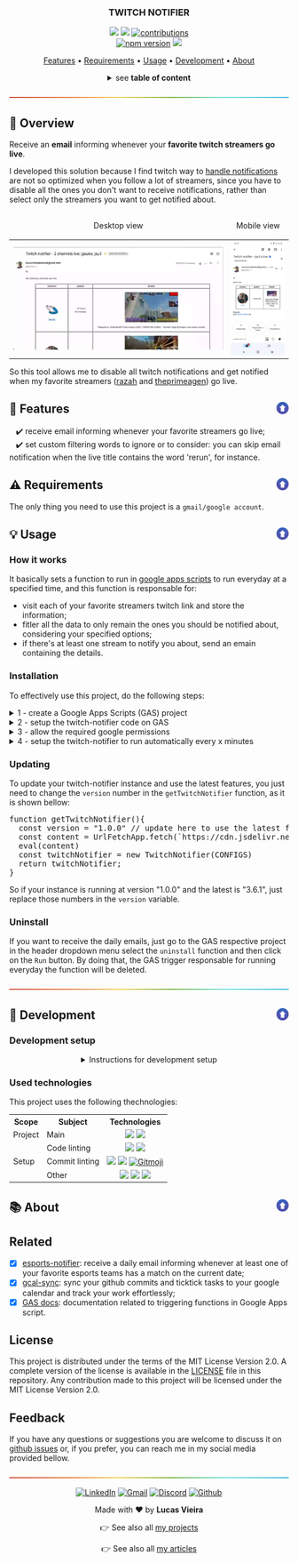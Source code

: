 <a name="TOC"></a>

<h3 align="center">
  TWITCH NOTIFIER
</h3>

<div align="center">
  <a href="https://nodejs.org/en/"><img src="https://img.shields.io/badge/made%20with-node-1f425f?logo=node.js&.svg" /></a>
  <a href="https://www.google.com/script/start/"><img src="https://img.shields.io/badge/apps%20script-4285F4?logo=google&logoColor=white" /></a>
  <a href="https://github.com/lucasvtiradentes/twitch-notifier#contributing"><img src="https://img.shields.io/badge/contributions-welcome-brightgreen.svg?style=flat" alt="contributions" /></a>
  <br>
  <a href="https://www.npmjs.com/package/twitch-notifier"><img src="https://img.shields.io/npm/v/twitch-notifier.svg?style=flat" alt="npm version"></a>
  <a href="https://github.com/lucasvtiradentes/twitch-notifier/actions/workflows/ci-cd.yml"><img src="https://github.com/lucasvtiradentes/twitch-notifier/workflows/CI/badge.svg"/></a>
</div>

<p align="center">
  <a href="#dart-features">Features</a> • <a href="#warning-requirements">Requirements</a> • <a href="#bulb-usage">Usage</a> • <a href="#wrench-development">Development</a>  • <a href="#books-about">About</a>
</p>

<details>
  <summary align="center"><span>see <b>table of content</b></span></summary>
  <p align="center">
    <ul>
      <li><a href="#trumpet-overview">Overview</a></li>
      <li><a href="#dart-features">Features</a></li>
      <li><a href="#warning-requirements">Requirements</a></li>
      <li>
        <a href="#bulb-usage">Usage</a>
        <ul>
          <li><a href="#how-it-works">How it works?</a></li>
          <li><a href="#installation">Installation</a></li>
          <li><a href="#updating">Updating</a></li>
          <li><a href="#uninstall">Uninstall</a></li>
        </ul>
      </li>
      <li>
        <a href="#wrench-development">Development</a>
        <ul>
          <li><a href="#development-setup">Development setup</a></li>
          <li><a href="#used-technologies">Used technologies</a></li>
        </ul>
      </li>
      <li>
        <a href="#books-about">About</a>
        <ul>
          <li><a href="#related">Related</a></li>
          <li><a href="#license">License</a></li>
          <li><a href="#feedback">Feedback</a></li>
        </ul>
      </li>
    </ul>
  </p>
</details>

<a href="#"><img src="./.github/images/divider.png" /></a>

## :trumpet: Overview

Receive an **email** informing whenever your **favorite twitch streamers go live**.

I developed this solution because I find twitch way to [handle notifications](https://www.twitch.tv/settings/notifications) are not so optimized when you follow a lot of streamers, since you have to disable all the ones you don't want to receive notifications, rather than select only the streamers you want to get notified about.

<div align="center">
  <table align="center">
    <thead>
      <tr>
        <td><p align="center">Desktop view</p></td>
        <td><p align="center">Mobile view</p></td>
      </tr>
    </thead>
    <tbody>
      <tr>
        <td><img width="100%" src="./.github/images/desktop.webp"></td>
        <td><img width="200px" src="./.github/images/mobile.jpeg"></td>
      </tr>
    </tbody>
 </table>
</div>

So this tool allows me to disable all twitch notifications and get notified when my favorite streamers ([razah](https://www.twitch.tv/razah) and [theprimeagen](https://www.twitch.tv/theprimeagen)) go live.

## :dart: Features<a href="#TOC"><img align="right" src="./.github/images/up_arrow.png" width="22"></a>

&nbsp;&nbsp;&nbsp;✔️ receive email informing whenever your favorite streamers go live;<br>
&nbsp;&nbsp;&nbsp;✔️ set custom filtering words to ignore or to consider: you can skip email notification when the live title contains the word 'rerun', for instance.<br>

## :warning: Requirements<a href="#TOC"><img align="right" src="./.github/images/up_arrow.png" width="22"></a>

The only thing you need to use this project is a `gmail/google account`.

## :bulb: Usage<a href="#TOC"><img align="right" src="./.github/images/up_arrow.png" width="22"></a>

### How it works

It basically sets a function to run in [google apps scripts](https://www.google.com/script/start/) to run everyday at a specified time, and this function is responsable for:

- visit each of your favorite streamers twitch link and store the information;
- fitler all the data to only remain the ones you should be notified about, considering your specified options;
- if there's at least one stream to notify you about, send an emain containing the details.

### Installation

To effectively use this project, do the following steps:

<details>
  <summary>1 - create a Google Apps Scripts (GAS) project</summary>
  <div>
    <br>
    <p>Go to the <a href="https://www.google.com/script/start/">google apps script</a> and create a new project by clicking in the button showed in the next image.<br>
    It would be a good idea to rename the project to something like "twitch-notifier".</p>
    <p align="center"><img width="500" src="./.github/images/tutorial/tut2.png" /></p>
  </div>
</details>

<details>
  <summary>2 - setup the twitch-notifier code on GAS</summary>
  <div>
    <br>
    <p>Click on the initial file, which is the <b>rectangle-1</b> on the image.</p>
    <p align="center"><img width="500" src="./.github/images/tutorial/tut3.png" /></p>
    <p>Replace the initial content present in the <b>rectangle-2</b> with the content present in code bellow.</p>
    <blockquote>
      <p><span>⚠️ Warning</span><br>
       Remember to update the <code>CONFIGS</code> object according to your data and needs.</p>
    </blockquote>

<pre>
<!-- <DYNFIELD:GAS_SETUP> -->
const CONFIGS = {
  twitch: {
    channels: [
      ['razah', {}],
      ['gaules', {}],
      ['mch_agg', { searchedWords: ['live'] }],  // specific searched words | you only will be notified if the current stream title contain at least one of these words
      ['brnwowzk1', { ignoredWords: ['rr'] }]    // specific ignored words | if a the current stream title contains any of these words, you will not be notified about it
    ],
    maximumUptimeMinutes: 60,                    // if a stream uptime is greater than 'x' minutes, you'll not be notified
    ignoredWords: ['rerun']                      // globally ignored words | if a stream title contains any of these words, you will not be notified about it
  },
  settings: {
    disabledHours: [0, 1, 2, 3, 4, 5],           // skiped hours that twitch-notifier will not notify you about your streamers
    timeZoneCorrection: -3,                      // hour difference between your timezone and UTC/GMT timezone | https://www.utctime.net/
    minutesBetweenChecks: 10,                    // delay time between every check
    checkFunction: 'checkLiveStreams'            // development option, dont change
  }
};

function getTwitchNotifier(){
  const version = "1.1.0"
  const content = UrlFetchApp.fetch(`https://cdn.jsdelivr.net/npm/twitch-notifier@${version}`).getContentText();
  eval(content)
  const twitchNotifier = new TwitchNotifier(CONFIGS)
  return twitchNotifier;
}

function checkLiveStreams() {
  const twitchNotifier = getTwitchNotifier();
  twitchNotifier.check();
}

function setup() {
  const twitchNotifier = getTwitchNotifier();
  twitchNotifier.setup();
}

function uninstall() {
  const twitchNotifier = getTwitchNotifier();
  twitchNotifier.uninstall();
}
<!-- </DYNFIELD:GAS_SETUP> -->
</pre>
  </div>
</details>

<details>
  <summary>3 - allow the required google permissions</summary>
  <div>
    <br>
    <p>Go to the project settings by clicking on the <b>first image rectangle</b>. After that, check the option to show the <code>appsscript.json</code> in our project, a file that manages the required google api access.</p>
    <div align="center">
      <table>
        <tr>
          <td align="center">
            <img height="300px" src="./.github/images/tutorial/tut4.1.png" />
          </td>
          <td align="center">
            <img width="300px" src="./.github/images/tutorial/tut4.2.png" />
          </td>
        </tr>
      </table>
    </div>
    <p>Go back to the project files, and replace the content present in the <code>appsscript.json</code> with the following code:</p>    <p align="center"><img width="500" src="./.github/images/tutorial/tut5.png" /></p>
    <pre>
<!-- <DYNFIELD:GAS_APPSSCRIPT> -->
{
  "timeZone": "Etc/GMT",
  "dependencies": {},
  "oauthScopes": [
    "https://www.googleapis.com/auth/script.scriptapp",
    "https://www.googleapis.com/auth/script.external_request",
    "https://www.googleapis.com/auth/script.send_mail",
    "https://www.googleapis.com/auth/userinfo.email"
  ],
  "exceptionLogging": "STACKDRIVER",
  "runtimeVersion": "V8"
}
<!-- </DYNFIELD:GAS_APPSSCRIPT> -->
</pre>
  </div>
</details>

<details>
  <summary>4 - setup the twitch-notifier to run automatically every x minutes</summary>
  <div>
    <br>
    <p>Just follow what the bellow image shows, which is to select the <code>setup</code> function and run it.<br>
    After, a popup will appear asking your permission, and you'll have to accept it.</p>
    <p align="center"><img width="500" src="./.github/images/tutorial/tut6.webp" /></p>
  </div>
</details>

### Updating

To update your twitch-notifier instance and use the latest features, you just need to change the `version` number in the `getTwitchNotifier` function, as it is shown bellow:

<pre>
function getTwitchNotifier(){
  const version = "1.0.0" // update here to use the latest features
  const content = UrlFetchApp.fetch(`https://cdn.jsdelivr.net/npm/twitch-notifier@${version}`).getContentText();
  eval(content)
  const twitchNotifier = new TwitchNotifier(CONFIGS)
  return twitchNotifier;
}
</pre>

So if your instance is running at version "1.0.0" and the latest is "3.6.1", just replace those numbers in the `version` variable.

### Uninstall

If you want to receive the daily emails, just go to the GAS respective project in the header dropdown menu select the `uninstall` function and then click on the `Run` button. By doing that, the GAS trigger responsable for running everyday the function will be deleted.

<a href="#"><img src="./.github/images/divider.png" /></a>

## :wrench: Development<a href="#TOC"><img align="right" src="./.github/images/up_arrow.png" width="22"></a>

### Development setup

<details>
  <summary align="center">Instructions for development setup</summary>
  <div>
<br>
To setup this project in your computer, run the following commands:

```bash
# Clone this repository
$ git clone https://github.com/lucasvtiradentes/twitch-notifier

# Go into the repository
$ cd twitch-notifier

# Install dependencies
$ npm install
```

If you want to [contribute](./docs/CONTRIBUTING.md) to the project, fork the project, make the necessary changes, and to test your work you can load your version in apps scripts with almost no effort do this: replace the content of the <code>getTwitchNotifier</code> function with the following code:

```js
function getTwitchNotifier() {
  // const version = "1.1.0" // version
  // const content = getTwitchNotifierProduction(version)
  const content = getTwitchNotifierDevelopment('yourgithub/project-fork', 'develop');
  eval(content);
  const twitchNotifier = new TwitchNotifier(CONFIGS);
  return twitchNotifier;
}

function getTwitchNotifierProduction(version) {
  return UrlFetchApp.fetch(`https://cdn.jsdelivr.net/npm/twitch-notifier@${version}`).getContentText();
}

function getTwitchNotifierDevelopment(repository, branch) {
  const filePath = 'dist/TwitchNotifier.min.js';
  const final_link = `https://api.github.com/repos/${repository}/contents/${filePath}${branch ? `?ref=${branch}` : ''}`;
  const response = UrlFetchApp.fetch(final_link, { method: 'get', contentType: 'application/json' });
  const base64Content = JSON.parse(response.toString()).content;
  const decodedArr = Utilities.base64Decode(base64Content);
  const decodedAsString = Utilities.newBlob(decodedArr).getDataAsString();
  return decodedAsString;
}
```

This will allow you to select the **twitch-notifier** source place (github repository or npm package) and specify the intended version.

  </div>
</details>

### Used technologies

This project uses the following thechnologies:

<div align="center">
  <table>
    <tr>
      <th>Scope</th>
      <th>Subject</th>
      <th>Technologies</th>
    </tr>
    <tr>
      <td rowspan="1">Project</td>
      <td>Main</td>
      <td align="center">
        <a href="https://nodejs.org/"><img src="https://img.shields.io/badge/Node.js-339933?logo=nodedotjs&logoColor=white"></a>
        <a href="https://www.typescriptlang.org/"><img src="https://img.shields.io/badge/TypeScript-007ACC?logo=typescript&logoColor=white"></a>
      </td>
    </tr>
    <tr>
      <td rowspan="3">Setup</td>
      <td>Code linting</td>
      <td align="center">
        <a href="https://github.com/prettier/prettier"><img src="https://img.shields.io/badge/prettier-1A2C34?logo=prettier&logoColor=F7BA3E"></a>
        <a href="https://github.com/eslint/eslint"><img src="https://img.shields.io/badge/eslint-3A33D1?logo=eslint&logoColor=white"></a>
      </td>
    </tr>
    <tr>
      <!-- <td rowspan="2">Setup</td> -->
      <td>Commit linting</td>
      <td align="center">
      <a target="_blank" href="https://github.com/conventional-changelog/commitlint"><img src="https://img.shields.io/badge/commitlint-red?logo=commitlint&logoColor=white"></a>
      <a target="_blank" href="https://github.com/commitizen/cz-cli"><img src="https://img.shields.io/badge/commitizen-pink?logo=conventionalcommits&logoColor=white"></a>
      <a href="https://gitmoji.dev"><img
    src="https://img.shields.io/badge/gitmoji-%20😜%20😍-FFDD67.svg?style=flat-square"
    alt="Gitmoji"/></a>
      </td>
    </tr>
    <tr>
      <!-- <td rowspan="2">Setup</td> -->
      <td>Other</td>
      <td align="center">
        <a href="https://editorconfig.org/"><img src="https://img.shields.io/badge/Editor%20Config-E0EFEF?logo=editorconfig&logoColor=000"></a>
        <a target="_blank" href="https://github.com/typicode/husky"><img src="https://img.shields.io/badge/🐶%20husky-green?logo=husky&logoColor=white"></a>
        <a target="_blank" href="https://github.com/okonet/lint-staged"><img src="https://img.shields.io/badge/🚫%20lint%20staged-yellow?&logoColor=white"></a>
      </td>
    </tr>
  </table>
</div>

## :books: About<a href="#TOC"><img align="right" src="./.github/images/up_arrow.png" width="22"></a>

## Related

- [x] [esports-notifier](https://github.com/lucasvtiradentes/esports-notifier): receive a daily email informing whenever at least one of your favorite esports teams has a match on the current date;
- [x] [gcal-sync](https://github.com/lucasvtiradentes/gcal-sync): sync your github commits and ticktick tasks to your google calendar and track your work effortlessly;
- [x] [GAS docs](https://developers.google.com/apps-script/reference/script/clock-trigger-builder?hl=pt-br): documentation related to triggering functions in Google Apps script.

## License

This project is distributed under the terms of the MIT License Version 2.0. A complete version of the license is available in the [LICENSE](LICENSE) file in this repository. Any contribution made to this project will be licensed under the MIT License Version 2.0.

## Feedback

If you have any questions or suggestions you are welcome to discuss it on [github issues](https://github.com/lucasvtiradentes/twitch-notifier/issues) or, if you prefer, you can reach me in my social media provided bellow.

<a href="#"><img src="./.github/images/divider.png" /></a>

<div align="center">
  <p>
    <a target="_blank" href="https://www.linkedin.com/in/lucasvtiradentes/"><img src="https://img.shields.io/badge/-linkedin-blue?logo=Linkedin&logoColor=white" alt="LinkedIn"></a>
    <a target="_blank" href="mailto:lucasvtiradentes@gmail.com"><img src="https://img.shields.io/badge/gmail-red?logo=gmail&logoColor=white" alt="Gmail"></a>
    <a target="_blank" href="https://discord.com/users/262326726892191744"><img src="https://img.shields.io/badge/discord-5865F2?logo=discord&logoColor=white" alt="Discord"></a>
    <a target="_blank" href="https://github.com/lucasvtiradentes/"><img src="https://img.shields.io/badge/github-gray?logo=github&logoColor=white" alt="Github"></a>
  </p>
  <p>Made with ❤️ by <b>Lucas Vieira</b></p>
  <p>👉 See also all <a href="https://github.com/lucasvtiradentes/lucasvtiradentes/blob/master/portfolio/PROJECTS.md#TOC">my projects</a></p>
  <p>👉 See also all <a href="https://github.com/lucasvtiradentes/my-tutorials/blob/master/README.md#TOC">my articles</a></p>
</div>
